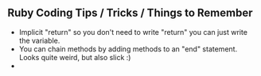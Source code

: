 Ruby Coding Tips / Tricks / Things to Remember
--------------
- Implicit "return" so you don't need to write "return" you can just write the variable.
- You can chain methods by adding methods to an "end" statement. Looks quite weird, but also slick :)
- 